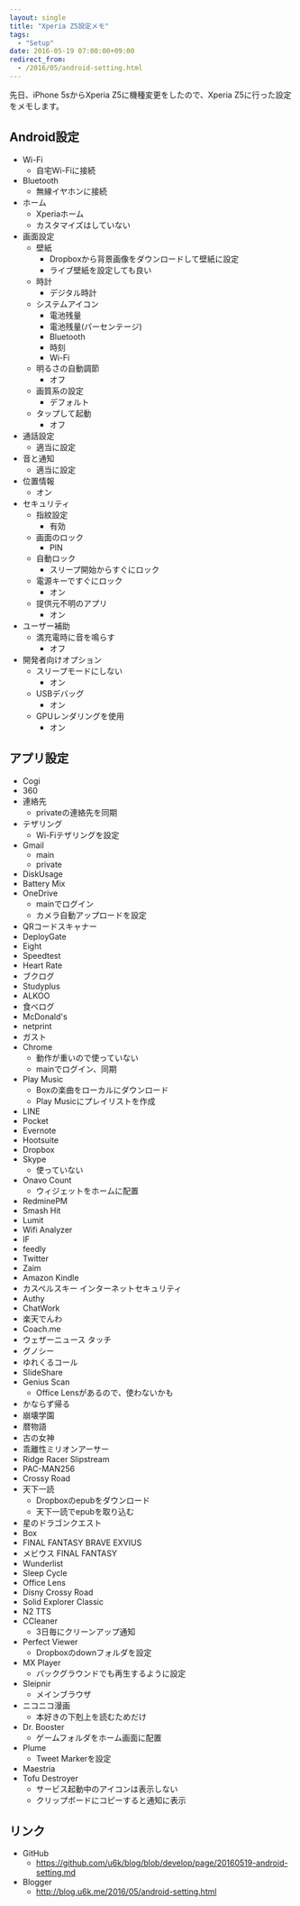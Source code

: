 ```yaml
---
layout: single
title: "Xperia Z5設定メモ"
tags:
  - "Setup"
date: 2016-05-19 07:00:00+09:00
redirect_from:
  - /2016/05/android-setting.html
---
```


先日、iPhone 5sからXperia Z5に機種変更をしたので、Xperia Z5に行った設定をメモします。

## Android設定

* Wi-Fi
    * 自宅Wi-Fiに接続
* Bluetooth
    * 無線イヤホンに接続
* ホーム
    * Xperiaホーム
    * カスタマイズはしていない
* 画面設定
    * 壁紙
        * Dropboxから背景画像をダウンロードして壁紙に設定
        * ライブ壁紙を設定しても良い
    * 時計
        * デジタル時計
    * システムアイコン
        * 電池残量
        * 電池残量(パーセンテージ)
        * Bluetooth
        * 時刻
        * Wi-Fi
    * 明るさの自動調節
        * オフ
    * 画質系の設定
        * デフォルト
    * タップして起動
        * オフ
* 通話設定
    * 適当に設定
* 音と通知
    * 適当に設定
* 位置情報
    * オン
* セキュリティ
    * 指紋設定
        * 有効
    * 画面のロック
        * PIN
    * 自動ロック
        * スリープ開始からすぐにロック
    * 電源キーですぐにロック
        * オン
    * 提供元不明のアプリ
        * オン
* ユーザー補助
    * 満充電時に音を鳴らす
        * オフ
* 開発者向けオプション
    * スリープモードにしない
        * オン
    * USBデバッグ
        * オン
    * GPUレンダリングを使用
        * オン

## アプリ設定

* Cogi
* 360
* 連絡先
    * privateの連絡先を同期
* テザリング
    * Wi-Fiテザリングを設定
* Gmail
    * main
    * private
* DiskUsage
* Battery Mix
* OneDrive
    * mainでログイン
    * カメラ自動アップロードを設定
* QRコードスキャナー
* DeployGate
* Eight
* Speedtest
* Heart Rate
* ブクログ
* Studyplus
* ALKOO
* 食べログ
* McDonald's
* netprint
* ガスト
* Chrome
    * 動作が重いので使っていない
    * mainでログイン、同期
* Play Music
    * Boxの楽曲をローカルにダウンロード
    * Play Musicにプレイリストを作成
* LINE
* Pocket
* Evernote
* Hootsuite
* Dropbox
* Skype
    * 使っていない
* Onavo Count
    * ウィジェットをホームに配置
* RedminePM
* Smash Hit
* Lumit
* Wifi Analyzer
* IF
* feedly
* Twitter
* Zaim
* Amazon Kindle
* カスペルスキー インターネットセキュリティ
* Authy
* ChatWork
* 楽天でんわ
* Coach.me
* ウェザーニュース タッチ
* グノシー
* ゆれくるコール
* SlideShare
* Genius Scan
    * Office Lensがあるので、使わないかも
* かならず帰る
* 崩壊学園
* 暦物語
* 古の女神
* 乖離性ミリオンアーサー
* Ridge Racer Slipstream
* PAC-MAN256
* Crossy Road
* 天下一読
    * Dropboxのepubをダウンロード
    * 天下一読でepubを取り込む
* 星のドラゴンクエスト
* Box
* FINAL FANTASY BRAVE EXVIUS
* メビウス FINAL FANTASY
* Wunderlist
* Sleep Cycle
* Office Lens
* Disny Crossy Road
* Solid Explorer Classic
* N2 TTS
* CCleaner
    * 3日毎にクリーンアップ通知
* Perfect Viewer
    * Dropboxのdownフォルダを設定
* MX Player
    * バックグラウンドでも再生するように設定
* Sleipnir
    * メインブラウザ
* ニコニコ漫画
    * 本好きの下剋上を読むためだけ
* Dr. Booster
    * ゲームフォルダをホーム画面に配置
* Plume
    * Tweet Markerを設定
* Maestria
* Tofu Destroyer
    * サービス起動中のアイコンは表示しない
    * クリップボードにコピーすると通知に表示

## リンク

* GitHub
    * https://github.com/u6k/blog/blob/develop/page/20160519-android-setting.md
* Blogger
    * http://blog.u6k.me/2016/05/android-setting.html
